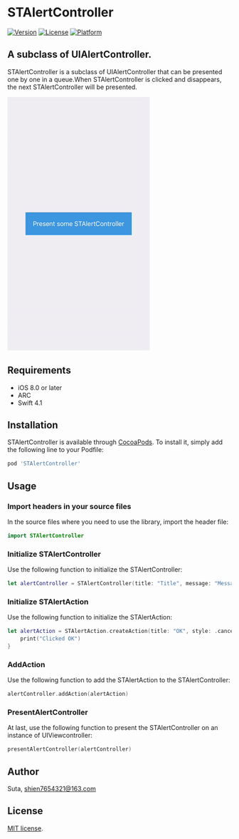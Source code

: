 # STAlertController

[![Version](https://img.shields.io/cocoapods/v/STAlertController.svg?style=flat)](http://cocoapods.org/pods/STAlertController)
[![License](https://img.shields.io/cocoapods/l/STAlertController.svg?style=flat)](http://cocoapods.org/pods/STAlertController)
[![Platform](https://img.shields.io/cocoapods/p/STAlertController.svg?style=flat)](http://cocoapods.org/pods/STAlertController)

## A subclass of UIAlertController.

STAlertController is a subclass of UIAlertController that can be presented one by one in a queue.When STAlertController is clicked and disappears, the next STAlertController will be presented.

![STAlertControllerPreview01](https://github.com/shien7654321/STAlertController/raw/master/Preview/STAlertControllerPreview01.gif)

## Requirements

- iOS 8.0 or later
- ARC
- Swift 4.1

## Installation

STAlertController is available through [CocoaPods](http://cocoapods.org). To install
it, simply add the following line to your Podfile:

```ruby
pod 'STAlertController'
```

## Usage

### Import headers in your source files

In the source files where you need to use the library, import the header file:

```swift
import STAlertController
```

### Initialize STAlertController

Use the following function to initialize the STAlertController:

```swift
let alertController = STAlertController(title: "Title", message: "Message", preferredStyle: .alert)
```

### Initialize STAlertAction

Use the following function to initialize the STAlertAction:

```swift
let alertAction = STAlertAction.createAction(title: "OK", style: .cancel) { action in
    print("Clicked OK")
}
```

### AddAction

Use the following function to add the STAlertAction to the STAlertController:

```swift
alertController.addAction(alertAction)
```

### PresentAlertController

At last, use the following function to present the STAlertController on an instance of UIViewcontroller:

```swift
presentAlertController(alertController)
```

## Author

Suta, shien7654321@163.com


## License

[MIT]: http://www.opensource.org/licenses/mit-license.php
[MIT license][MIT].